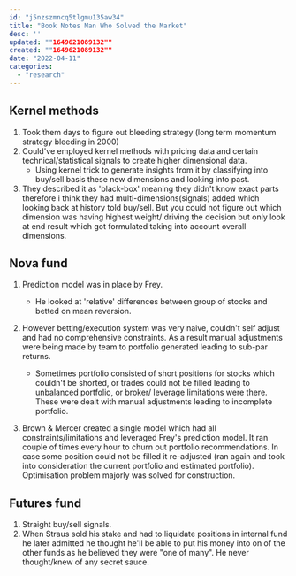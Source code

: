 ```yaml
---
id: "j5nzszmncq5tlgmu135aw34"
title: "Book Notes Man Who Solved the Market"
desc: ''
updated: ""1649621089132""
created: ""1649621089132""
date: "2022-04-11"
categories: 
  - "research"
---
```



## Kernel methods
1. Took them days to figure out bleeding strategy (long term momentum strategy bleeding in 2000)
2. Could've employed kernel methods with pricing data and certain technical/statistical signals to create higher dimensional data.
    - Using kernel trick to generate insights from it by classifying into buy/sell basis these new dimensions and looking into past.
3. They described it as 'black-box' meaning they didn't know exact parts therefore i think they had multi-dimensions(signals) added which looking back at history told buy/sell. But you could not figure out which dimension was having highest weight/ driving the decision but only look at end result which got formulated taking into account overall dimensions.


## Nova fund
1. Prediction model was in place by Frey.
    - He looked at 'relative' differences between group of stocks and betted on mean reversion.
2. However betting/execution system was very naive, couldn't self adjust and had no comprehensive constraints. As a result manual adjustments were being made by team to portfolio generated leading to sub-par returns.
    - Sometimes portfolio consisted of short positions for stocks which couldn't be shorted, or trades could not be filled leading to unbalanced portfolio, or broker/ leverage limitations were there. These were dealt with manual adjustments leading to incomplete portfolio.

3. Brown & Mercer created a single model which had all constraints/limitations and leveraged Frey's prediction model. It ran couple of times every hour to churn out portfolio recommendations. In case some position could not be filled it re-adjusted (ran again and took into consideration the current portfolio and estimated portfolio). Optimisation problem majorly was solved for construction.



## Futures fund
1. Straight buy/sell signals.
2. When Straus sold his stake and had to liquidate positions in internal fund he later admitted he thought he'll be able to put his money into on of the other funds as he believed they were "one of many". He never thought/knew of any secret sauce.
